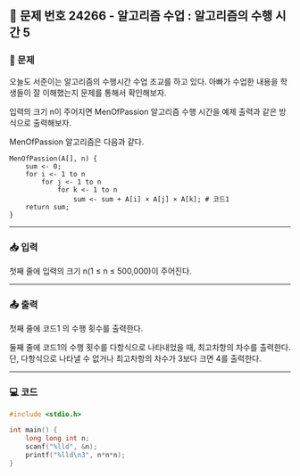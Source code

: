 ## 📝 문제 번호 24266 - 알고리즘 수업 : 알고리즘의 수행 시간 5  

### 📌 문제
오늘도 서준이는 알고리즘의 수행시간 수업 조교를 하고 있다. 아빠가 수업한 내용을 학생들이 잘 이해했는지 문제를 통해서 확인해보자.

입력의 크기 n이 주어지면 MenOfPassion 알고리즘 수행 시간을 예제 출력과 같은 방식으로 출력해보자.

MenOfPassion 알고리즘은 다음과 같다.
```
MenOfPassion(A[], n) {
    sum <- 0;
    for i <- 1 to n
        for j <- 1 to n
            for k <- 1 to n
                sum <- sum + A[i] × A[j] × A[k]; # 코드1
    return sum;
}
```

---

### 📥 입력
첫째 줄에 입력의 크기 n(1 ≤ n ≤ 500,000)이 주어진다.

---

### 📤 출력
첫째 줄에 코드1 의 수행 횟수를 출력한다.

둘째 줄에 코드1의 수행 횟수를 다항식으로 나타내었을 때, 최고차항의 차수를 출력한다. 단, 다항식으로 나타낼 수 없거나 최고차항의 차수가 3보다 크면 4를 출력한다.

---

### 💻 코드
```c
#include <stdio.h>

int main() {
	long long int n;
	scanf("%lld", &n);
	printf("%lld\n3", n*n*n);
}
```
